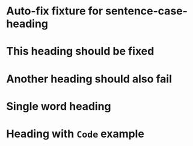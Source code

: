 # Auto-fix fixture for sentence-case-heading

# This heading should be fixed <!-- ✅ -->
# Another heading should also fail <!-- ✅ -->
# Single word heading <!-- ✅ -->
# Heading with `Code` example <!-- ✅ -->
